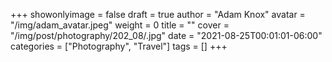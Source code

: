 +++
showonlyimage = false
draft = true
author = "Adam Knox"
avatar = "/img/adam_avatar.jpeg"
weight = 0
title = ""
cover = "/img/post/photography/202_08/.jpg"
date = "2021-08-25T00:01:01-06:00"
categories = ["Photography", "Travel"]
tags = []
+++
<!--more-->
